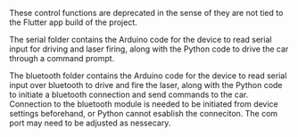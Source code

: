 These control functions are deprecated in the sense of they are not tied to the Flutter app build of the project.

The serial folder contains the Arduino code for the device to read serial input for driving and laser firing, along with the Python code to drive the car through a command prompt.

The bluetooth folder contains the Arduino code for the device to read serial input over bluetooth to drive and fire the laser, along with the Python code to initiate a bluetooth connection and send commands to the car. Connection to the bluetooth module is needed to be initiated from device settings beforehand, or Python cannot esablish the conneciton. The com port may need to be adjusted as nessecary.
